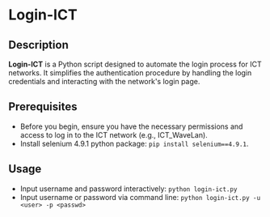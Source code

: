 # Login-ICT

## Description

**Login-ICT** is a Python script designed to automate the login process for ICT networks. It simplifies the authentication procedure by handling the login credentials and interacting with the network's login page.

## Prerequisites

* Before you begin, ensure you have the necessary permissions and access to log in to the ICT network (e.g., ICT_WaveLan).
* Install selenium 4.9.1 python package: `pip install selenium==4.9.1`.

## Usage

* Input username and password interactively: `python login-ict.py`
* Input username or password via command line: `python login-ict.py -u <user> -p <passwd>`
